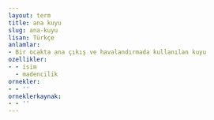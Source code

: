 ```yaml
---
layout: term
title: ana kuyu
slug: ana-kuyu
lisan: Türkçe
anlamlar:
- Bir ocakta ana çıkış ve havalandırmada kullanılan kuyu
ozellikler:
- - isim
  - madencilik
ornekler:
- - ''
orneklerkaynak:
- - ''
---
```

